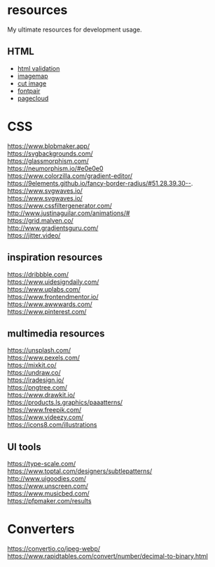 # resources
My ultimate resources for development usage.

## HTML

- [html validation](https://validator.w3.org/)
- [imagemap](https://image-map.weebly.com)
- [cut image](https://www.imgonline.com.ua/eng/cut-photo-into-pieces.php)
- [fontpair](https://www.fontpair.co/)
- [pagecloud](https://www.pagecloud.com/blog/best-google-fonts-pairings)

# CSS

https://www.blobmaker.app/ <br />
https://svgbackgrounds.com/ <br />
https://glassmorphism.com/ <br />
https://neumorphism.io/#e0e0e0 <br />
https://www.colorzilla.com/gradient-editor/ <br />
https://9elements.github.io/fancy-border-radius/#51.28.39.30--. <br />
https://www.svgwaves.io/ <br />
https://www.svgwaves.io/ <br />
https://www.cssfiltergenerator.com/ <br />
http://www.justinaguilar.com/animations/# <br />
https://grid.malven.co/ <br />
http://www.gradientsguru.com/ <br />
https://jitter.video/

## inspiration resources

https://dribbble.com/ <br />
https://www.uidesigndaily.com/ <br />
https://www.uplabs.com/ <br />
https://www.frontendmentor.io/ <br />
https://www.awwwards.com/ <br />
https://www.pinterest.com/ <br />

## multimedia resources

https://unsplash.com/ <br />
https://www.pexels.com/ <br />
https://mixkit.co/ <br />
https://undraw.co/ <br />
https://iradesign.io/ <br />
https://pngtree.com/ <br />
https://www.drawkit.io/ <br />
https://products.ls.graphics/paaatterns/ <br />
https://www.freepik.com/ <br />
https://www.videezy.com/ <br />
https://icons8.com/illustrations

## UI tools

https://type-scale.com/ <br />
https://www.toptal.com/designers/subtlepatterns/ <br />
http://www.uigoodies.com/ <br />
https://www.unscreen.com/ <br />
https://www.musicbed.com/ <br />
https://pfpmaker.com/results

# Converters
https://convertio.co/jpeg-webp/ <br />
https://www.rapidtables.com/convert/number/decimal-to-binary.html
